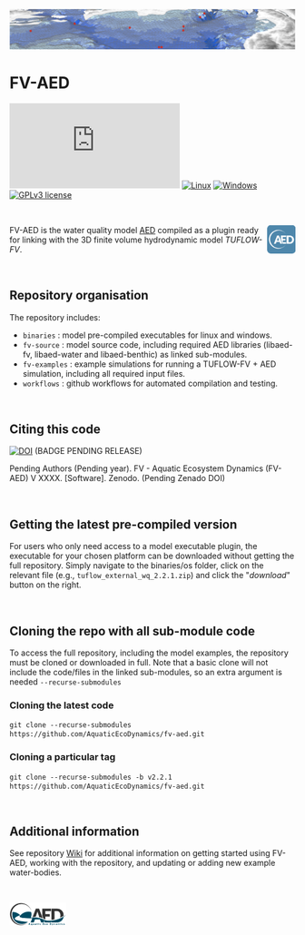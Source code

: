 
![image](fv_banner.png)

# FV-AED 
[![Latest release](https://badgen.net/github/release/Naereen/Strapdown.js)](https://github.com/AquaticEcoDynamics/fv-aed/releases)
[![Linux](https://svgshare.com/i/Zhy.svg)](https://svgshare.com/i/Zhy.svg)
[![Windows](https://svgshare.com/i/ZhY.svg)](https://svgshare.com/i/ZhY.svg)
[![GPLv3 license](https://img.shields.io/badge/License-GPLv3-blue.svg)](http://perso.crans.org/besson/LICENSE.html)

<br>

<a href="url"><img src="aed-icon2.png" align="right" width="50" ></a> FV-AED is the water quality model [AED](https://aquaticecodynamics.github.io/aed-science/index.html) compiled as a plugin ready for linking with the 3D finite volume hydrodynamic model *TUFLOW-FV*. 

<br>

## Repository organisation

The repository includes:

- `binaries` : model pre-compiled executables for linux and windows.
- `fv-source` : model source code, including required AED libraries (libaed-fv, libaed-water and libaed-benthic) as linked sub-modules.
- `fv-examples` : example simulations for running a TUFLOW-FV + AED simulation, including all required input files.
- `workflows` : github workflows for automated compilation and testing.

<br>

## Citing this code

[![DOI](https://zenodo.org/badge/DOI/10.5281/zenodo.6363500.svg)](https://doi.org/10.5281/zenodo.6363500) (BADGE PENDING RELEASE)

Pending Authors (Pending year). FV - Aquatic Ecosystem Dynamics (FV-AED) V XXXX. [Software]. Zenodo. (Pending Zenado DOI)

<br>

## Getting the latest pre-compiled version

For users who only need access to a model executable plugin, the executable for your chosen platform can be downloaded without getting the full repository. Simply navigate to the binaries/os folder, click on the relevant file (e.g., `tuflow_external_wq_2.2.1.zip`) and click the "*download*" button on the right.

<br>

## Cloning the repo with all sub-module code

To access the full repository, including the model examples, the repository must be cloned or downloaded in full. Note that a basic clone will not include the code/files in the linked sub-modules, so an extra argument is needed `--recurse-submodules`

### Cloning the latest code
```
git clone --recurse-submodules https://github.com/AquaticEcoDynamics/fv-aed.git
```

### Cloning a particular tag
```
git clone --recurse-submodules -b v2.2.1 https://github.com/AquaticEcoDynamics/fv-aed.git
```

<br>

## Additional information

See repository [Wiki](https://github.com/AquaticEcoDynamics/fv-aed/wiki) for additional information on getting started using FV-AED, working with the repository, and updating or adding new example water-bodies.

<br>

[<img src="aed.png" alt="AED" width="100"/>](https://aquatic.science.uwa.edu.au)


